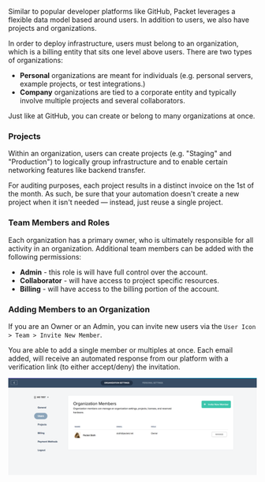 <!--<meta>
{
    "title":"Organizations, Users and Projects",
    "description":"An overview of Packet's data model.",
    "tag":["organizations", "accounts", "platform"]
}
</meta>-->

Similar to popular developer platforms like GitHub, Packet leverages a flexible data model based around users. In addition to users, we also have projects and organizations.

In order to deploy infrastructure, users must belong to an organization, which is a billing entity that sits one level above users. There are two types of organizations:
* __Personal__ organizations are meant for individuals  (e.g. personal servers, example projects, or test integrations.)
* __Company__ organizations are tied to a corporate entity and typically involve multiple projects and several collaborators.

Just like at GitHub, you can create or belong to many organizations at once. 

### Projects

Within an organization, users can create projects (e.g. "Staging" and "Production") to logically group infrastructure and to enable certain networking features like backend transfer. 

For auditing purposes, each project results in a distinct invoice on the 1st of the month. As such, be sure that your automation doesn't create a new project when it isn't needed — instead, just reuse a single project.

### Team Members and Roles

Each organization has a primary owner, who is ultimately responsible for all activity in an organization.  Additional team members can be added with the following permissions:

* __Admin__ - this role is will have full control over the account.
* __Collaborator__ -  will have access to project specific resources.
* __Billing__ - will have access to the billing portion of the account.

### Adding Members to an Organization

If you are an Owner or an Admin, you can invite new users via the `User Icon > Team > Invite New Member`.

 You are able to add a single member or multiples at once. Each email added, will receive an automated response from our platform with a verification link (to either accept/deny) the invitation.

![organization settings](/images/organizations/add-members.png)
